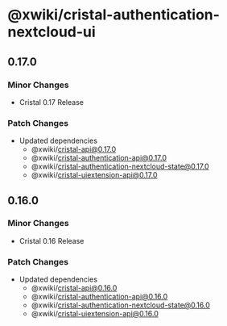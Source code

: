 # @xwiki/cristal-authentication-nextcloud-ui

## 0.17.0

### Minor Changes

- Cristal 0.17 Release

### Patch Changes

- Updated dependencies
  - @xwiki/cristal-api@0.17.0
  - @xwiki/cristal-authentication-api@0.17.0
  - @xwiki/cristal-authentication-nextcloud-state@0.17.0
  - @xwiki/cristal-uiextension-api@0.17.0

## 0.16.0

### Minor Changes

- Cristal 0.16 Release

### Patch Changes

- Updated dependencies
  - @xwiki/cristal-api@0.16.0
  - @xwiki/cristal-authentication-api@0.16.0
  - @xwiki/cristal-authentication-nextcloud-state@0.16.0
  - @xwiki/cristal-uiextension-api@0.16.0
